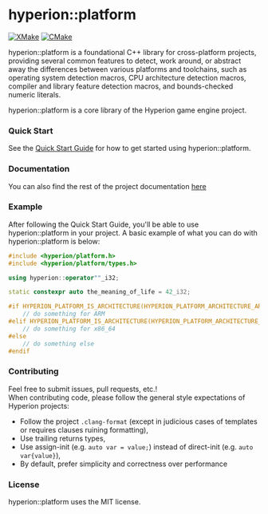 # hyperion::platform

[![XMake](https://github.com/braxtons12/hyperion_platform/actions/workflows/xmake.yml/badge.svg?event=push)](https://github.com/braxtons12/hyperion_platform/actions/workflows/xmake.yml)
[![CMake](https://github.com/braxtons12/hyperion_platform/actions/workflows/cmake.yml/badge.svg?event=push)](https://github.com/braxtons12/hyperion_platform/actions/workflows/cmake.yml)

hyperion::platform is a foundational C++ library for cross-platform projects, providing several common
features to detect, work around, or abstract away the differences between various platforms and
toolchains, such as operating system detection macros, CPU architecture detection macros, compiler
and library feature detection macros, and bounds-checked numeric literals.

hyperion::platform is a core library of the Hyperion game engine project.

### Quick Start

See the [Quick Start Guide](https://braxtons12.github.io/hyperion_platform/quick_start.html)
for how to get started using hyperion::platform.

### Documentation

You can also find the rest of the project documentation [here](https://braxtons12.github.io/hyperion_platform/)

### Example

After following the Quick Start Guide, you'll be able to use hyperion::platform in your project.
A basic example of what you can do with hyperion::platform is below:

```cpp
#include <hyperion/platform.h>
#include <hyperion/platform/types.h>

using hyperion::operator""_i32;

static constexpr auto the_meaning_of_life = 42_i32;

#if HYPERION_PLATFORM_IS_ARCHITECTURE(HYPERION_PLATFORM_ARCHITECTURE_ARM_V8)
    // do something for ARM
#elif HYPERION_PLATFORM_IS_ARCHITECTURE(HYPERION_PLATFORM_ARCHITECTURE_X86_64)
    // do something for x86_64
#else
    // do something else
#endif
```

### Contributing

Feel free to submit issues, pull requests, etc.!<br>
When contributing code, please follow the general style expectations of Hyperion projects:
- Follow the project `.clang-format` (except in judicious cases of templates or requires clauses
        ruining formatting),
- Use trailing returns types,
- Use assign-init (e.g. `auto var = value;`) instead of direct-init (e.g. `auto var{value}`),
- By default, prefer simplicity and correctness over performance

### License

hyperion::platform uses the MIT license.

